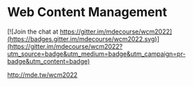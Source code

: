 # Web Content Management

[![Join the chat at https://gitter.im/mdecourse/wcm2022](https://badges.gitter.im/mdecourse/wcm2022.svg)](https://gitter.im/mdecourse/wcm2022?utm_source=badge&utm_medium=badge&utm_campaign=pr-badge&utm_content=badge)

http://mde.tw/wcm2022
